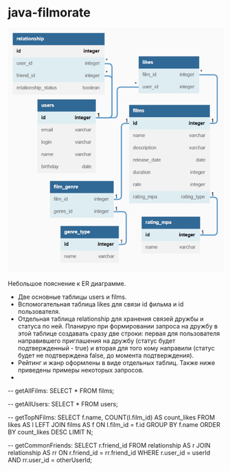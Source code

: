 # java-filmorate
![ER_Filmorate](https://github.com/AleksandrK1986/java-filmorate/blob/main/ER_Filmorate_v3.png)

Небольшое пояснение к ER диаграмме.
- Две основные таблицы users и films.
- Вспомогательная таблица likes для связи id фильма и id пользователя.
- Отдельная таблица relationship для хранения связей дружбы и статуса по ней. 
Планирую при формировании запроса на дружбу в этой таблице создавать 
сразу две строки: первая для пользователя направившего приглашения на дружбу 
(статус будет подтвержденный - true) и вторая для того кому направили (статус будет не подтверждена 
false, до момента подтверждения).
- Рейтинг и жанр оформлены в виде отдельных таблиц.
Также ниже приведены примеры некоторых запросов.
- 
-- getAllFilms:
SELECT *
FROM films;

-- getAllUsers:
SELECT *
FROM users;

-- getTopNFilms:
SELECT 
    f.name,
    COUNT(l.film_id) AS count_likes
FROM likes AS l
LEFT JOIN films AS f ON l.film_id = f.id
GROUP BY f.name
ORDER BY count_likes DESC
LIMIT N;

-- getCommonFriends:
SELECT
r.friend_id
FROM relationship AS r
JOIN relationship AS rr ON r.friend_id = rr.friend_id
WHERE r.user_id = userId
AND rr.user_id = otherUserId;  

